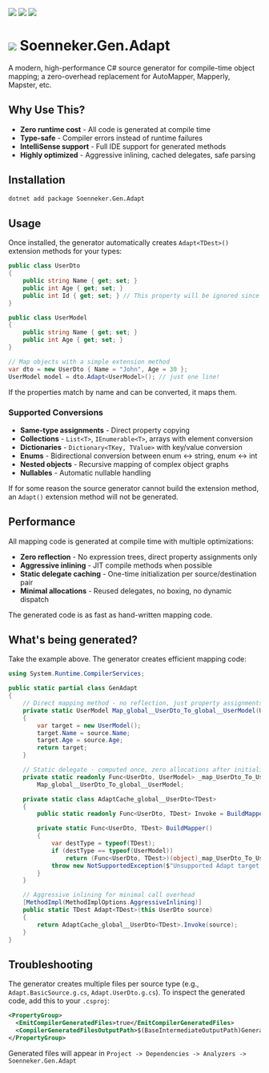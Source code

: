 ﻿[![](https://img.shields.io/nuget/v/soenneker.gen.adapt.svg?style=for-the-badge)](https://www.nuget.org/packages/soenneker.gen.adapt/)
[![](https://img.shields.io/github/actions/workflow/status/soenneker/soenneker.gen.adapt/publish-package.yml?style=for-the-badge)](https://github.com/soenneker/soenneker.gen.adapt/actions/workflows/publish-package.yml)
[![](https://img.shields.io/nuget/dt/soenneker.gen.adapt.svg?style=for-the-badge)](https://www.nuget.org/packages/soenneker.gen.adapt/)

# ![](https://user-images.githubusercontent.com/4441470/224455560-91ed3ee7-f510-4041-a8d2-3fc093025112.png) Soenneker.Gen.Adapt

A modern, high-performance C# source generator for compile-time object mapping; a zero-overhead replacement for AutoMapper, Mapperly, Mapster, etc.

## Why Use This?

- **Zero runtime cost** - All code is generated at compile time
- **Type-safe** - Compiler errors instead of runtime failures
- **IntelliSense support** - Full IDE support for generated methods
- **Highly optimized** - Aggressive inlining, cached delegates, safe parsing

## Installation

```bash
dotnet add package Soenneker.Gen.Adapt
```

## Usage

Once installed, the generator automatically creates `Adapt<TDest>()` extension methods for your types:

```csharp
public class UserDto
{
    public string Name { get; set; }
    public int Age { get; set; }
    public int Id { get; set; } // This property will be ignored since it doesn't exist in UserModel
}

public class UserModel
{
    public string Name { get; set; }
    public int Age { get; set; }
}

// Map objects with a simple extension method
var dto = new UserDto { Name = "John", Age = 30 };
UserModel model = dto.Adapt<UserModel>(); // just one line!
```

If the properties match by name and can be converted, it maps them.

### Supported Conversions

- **Same-type assignments** - Direct property copying
- **Collections** - `List<T>`, `IEnumerable<T>`, arrays with element conversion
- **Dictionaries** - `Dictionary<TKey, TValue>` with key/value conversion
- **Enums** - Bidirectional conversion between enum ↔ string, enum ↔ int
- **Nested objects** - Recursive mapping of complex object graphs
- **Nullables** - Automatic nullable handling

If for some reason the source generator cannot build the extension method, an `Adapt()` extension method will not be generated.

## Performance

All mapping code is generated at compile time with multiple optimizations:

- **Zero reflection** - No expression trees, direct property assignments only
- **Aggressive inlining** - JIT compile methods when possible
- **Static delegate caching** - One-time initialization per source/destination pair
- **Minimal allocations** - Reused delegates, no boxing, no dynamic dispatch

The generated code is as fast as hand-written mapping code.

## What's being generated?

Take the example above. The generator creates efficient mapping code:

```csharp
using System.Runtime.CompilerServices;

public static partial class GenAdapt
{
    // Direct mapping method - no reflection, just property assignments
    private static UserModel Map_global__UserDto_To_global__UserModel(UserDto source)
    {
        var target = new UserModel();
        target.Name = source.Name;
        target.Age = source.Age;
        return target;
    }

    // Static delegate - computed once, zero allocations after initialization
    private static readonly Func<UserDto, UserModel> _map_UserDto_To_UserModel = 
        Map_global__UserDto_To_global__UserModel;

    private static class AdaptCache_global__UserDto<TDest>
    {
        public static readonly Func<UserDto, TDest> Invoke = BuildMapper();

        private static Func<UserDto, TDest> BuildMapper()
        {
            var destType = typeof(TDest);
            if (destType == typeof(UserModel))
                return (Func<UserDto, TDest>)(object)_map_UserDto_To_UserModel;
            throw new NotSupportedException($"Unsupported Adapt target type: {destType.FullName}");
        }
    }

    // Aggressive inlining for minimal call overhead
    [MethodImpl(MethodImplOptions.AggressiveInlining)]
    public static TDest Adapt<TDest>(this UserDto source)
    {
        return AdaptCache_global__UserDto<TDest>.Invoke(source);
    }
}
```

## Troubleshooting

The generator creates multiple files per source type (e.g., `Adapt.BasicSource.g.cs`, `Adapt.UserDto.g.cs`). To inspect the generated code, add this to your `.csproj`:

```xml
<PropertyGroup>
  <EmitCompilerGeneratedFiles>true</EmitCompilerGeneratedFiles>
  <CompilerGeneratedFilesOutputPath>$(BaseIntermediateOutputPath)Generated</CompilerGeneratedFilesOutputPath>
</PropertyGroup>
```

Generated files will appear in `Project -> Dependencies -> Analyzers -> Soenneker.Gen.Adapt`

